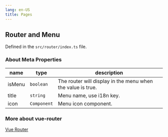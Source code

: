 ```yaml
---
lang: en-US
title: Pages
---
```


## Router and Menu

Defined in the `src/router/index.ts` file.

### About Meta Properties

| name   | type        | description                                                 |
| ------ | ----------- | ----------------------------------------------------------- |
| isMenu | `boolean`   | The router will display in the menu when the value is true. |
| title  | `string`    | Menu name, use i18n key.                                    |
| icon   | `Component` | Menu icon component.                                        |

### More about vue-router

[Vue Router](https://router.vuejs.org/guide/)
